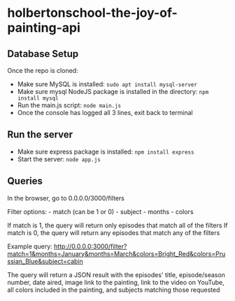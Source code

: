 # holbertonschool-the-joy-of-painting-api

## Database Setup
Once the repo is cloned:

- Make sure MySQL is installed: `sudo apt install mysql-server`
- Make sure mysql NodeJS package is installed in the directory: `npm install mysql`
- Run the main.js script: `node main.js`
- Once the console has logged all 3 lines, exit back to terminal

## Run the server

- Make sure express package is installed: `npm install express`
- Start the server: `node app.js`

## Queries

In the browser, go to 0.0.0.0/3000/filters

Filter options:
	- match (can be 1 or 0)
	- subject
	- months
	- colors

If match is 1, the query will return only episodes that match all of the filters
If match is 0, the query will return any episodes that match any of the filters

Example query: http://0.0.0.0:3000/filter?match=1&months=January&months=March&colors=Bright_Red&colors=Prussian_Blue&subject=cabin

The query will return a JSON result with the episodes' title, episode/season number, date aired, image link to the painting, link to the video on YouTube, all colors included in the painting, and subjects matching those requested